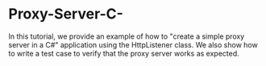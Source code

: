 # Proxy-Server-C-
In this tutorial, we provide an example of how to "create a simple proxy server in a C#" application using the HttpListener class. We also show how to write a test case to verify that the proxy server works as expected.

